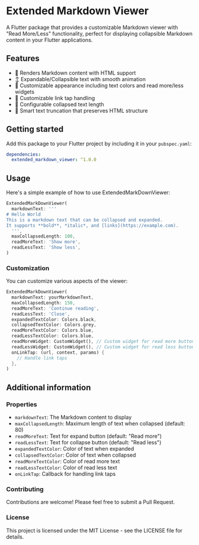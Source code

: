 # Extended Markdown Viewer

A Flutter package that provides a customizable Markdown viewer with "Read More/Less" functionality, perfect for displaying collapsible Markdown content in your Flutter applications.

## Features

- 📝 Renders Markdown content with HTML support
- ↕️ Expandable/Collapsible text with smooth animation
- 🎨 Customizable appearance including text colors and read more/less widgets
- 🔗 Customizable link tap handling
- 📏 Configurable collapsed text length
- 🎯 Smart text truncation that preserves HTML structure

## Getting started

Add this package to your Flutter project by including it in your `pubspec.yaml`:

```yaml
dependencies:
  extended_markdown_viewer: ^1.0.0
```

## Usage

Here's a simple example of how to use ExtendedMarkDownViewer:

```dart
ExtendedMarkDownViewer(
  markdownText: '''
# Hello World
This is a markdown text that can be collapsed and expanded.
It supports **bold**, *italic*, and [links](https://example.com).
  ''',
  maxCollapsedLength: 100,
  readMoreText: 'Show more',
  readLessText: 'Show less',
)
```

### Customization

You can customize various aspects of the viewer:

```dart
ExtendedMarkDownViewer(
  markdownText: yourMarkdownText,
  maxCollapsedLength: 150,
  readMoreText: 'Continue reading',
  readLessText: 'Close',
  expandedTextColor: Colors.black,
  collapsedTextColor: Colors.grey,
  readMoreTextColor: Colors.blue,
  readLessTextColor: Colors.blue,
  readMoreWidget: CustomWidget(), // Custom widget for read more button
  readLessWidget: CustomWidget(), // Custom widget for read less button
  onLinkTap: (url, context, params) {
    // Handle link taps
  },
)
```

## Additional information

### Properties

- `markdownText`: The Markdown content to display
- `maxCollapsedLength`: Maximum length of text when collapsed (default: 80)
- `readMoreText`: Text for expand button (default: "Read more")
- `readLessText`: Text for collapse button (default: "Read less")
- `expandedTextColor`: Color of text when expanded
- `collapsedTextColor`: Color of text when collapsed
- `readMoreTextColor`: Color of read more text
- `readLessTextColor`: Color of read less text
- `onLinkTap`: Callback for handling link taps

### Contributing

Contributions are welcome! Please feel free to submit a Pull Request.

### License

This project is licensed under the MIT License - see the LICENSE file for details.
